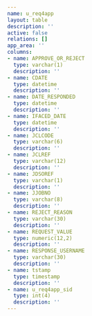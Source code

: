 ```yaml
---
name: u_req4app
layout: table
description: ''
active: false
relations: []
app_area: ''
columns:
- name: APPROVE_OR_REJECT
  type: varchar(1)
  description: ''
- name: CDATE
  type: datetime
  description: ''
- name: DATE_RESPONDED
  type: datetime
  description: ''
- name: IFACED_DATE
  type: datetime
  description: ''
- name: JCLCODE
  type: varchar(6)
  description: ''
- name: JCLREF
  type: varchar(12)
  description: ''
- name: JDSOREF
  type: varchar(1)
  description: ''
- name: JJOBNO
  type: varchar(8)
  description: ''
- name: REJECT_REASON
  type: varchar(30)
  description: ''
- name: REQUEST_VALUE
  type: numeric(12,2)
  description: ''
- name: RESPONSE_USERNAME
  type: varchar(30)
  description: ''
- name: tstamp
  type: timestamp
  description: ''
- name: u_req4app_sid
  type: int(4)
  description: ''
---
```


